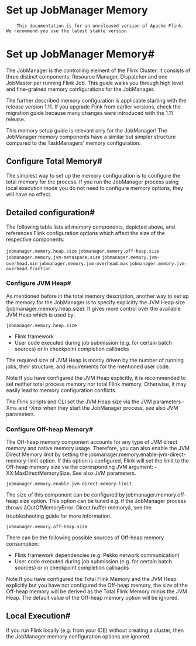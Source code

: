 # Set up JobManager Memory


> 
        This documentation is for an unreleased version of Apache Flink. We recommend you use the latest stable version.
    


# Set up JobManager Memory#


The JobManager is the controlling element of the Flink Cluster.
It consists of three distinct components: Resource Manager, Dispatcher and one JobMaster per running Flink Job.
This guide walks you through high level and fine-grained memory configurations for the JobManager.


The further described memory configuration is applicable starting with the release version 1.11. If you upgrade Flink
from earlier versions, check the migration guide because many changes were introduced with the 1.11 release.


> 
  This memory setup guide is relevant only for the JobManager!
The JobManager memory components have a similar but simpler structure compared to the TaskManagers’ memory configuration.



## Configure Total Memory#


The simplest way to set up the memory configuration is to configure the total memory for the process.
If you run the JobManager process using local execution mode you do not need to configure memory options, they will have no effect.


## Detailed configuration#


The following table lists all memory components, depicted above, and references Flink configuration options which
affect the size of the respective components:

`jobmanager.memory.heap.size`
`jobmanager.memory.off-heap.size`
`jobmanager.memory.jvm-metaspace.size`
`jobmanager.memory.jvm-overhead.min`
`jobmanager.memory.jvm-overhead.max`
`jobmanager.memory.jvm-overhead.fraction`

### Configure JVM Heap#


As mentioned before in the total memory description, another way to set up the memory
for the JobManager is to specify explicitly the JVM Heap size (jobmanager.memory.heap.size).
It gives more control over the available JVM Heap which is used by:

`jobmanager.memory.heap.size`
* Flink framework
* User code executed during job submission (e.g. for certain batch sources) or in checkpoint completion callbacks

The required size of JVM Heap is mostly driven by the number of running jobs, their structure, and requirements for
the mentioned user code.


Note If you have configured the JVM Heap explicitly, it is recommended to set
neither total process memory nor total Flink memory. Otherwise, it may easily lead to memory configuration conflicts.


The Flink scripts and CLI set the JVM Heap size via the JVM parameters -Xms and -Xmx when they start the JobManager process, see also JVM parameters.


### Configure Off-heap Memory#


The Off-heap memory component accounts for any type of JVM direct memory and native memory usage. Therefore,
you can also enable the JVM Direct Memory limit by setting the jobmanager.memory.enable-jvm-direct-memory-limit option.
If this option is configured, Flink will set the limit to the Off-heap memory size via the corresponding JVM argument: -XX:MaxDirectMemorySize.
See also JVM parameters.

`jobmanager.memory.enable-jvm-direct-memory-limit`

The size of this component can be configured by jobmanager.memory.off-heap.size
option. This option can be tuned e.g. if the JobManager process throws âOutOfMemoryError: Direct buffer memoryâ, see
the troubleshooting guide for more information.

`jobmanager.memory.off-heap.size`

There can be the following possible sources of Off-heap memory consumption:

* Flink framework dependencies (e.g. Pekko network communication)
* User code executed during job submission (e.g. for certain batch sources) or in checkpoint completion callbacks

Note If you have configured the Total Flink Memory
and the JVM Heap explicitly but you have not configured the Off-heap memory, the size of the Off-heap memory
will be derived as the Total Flink Memory minus the JVM Heap.
The default value of the Off-heap memory option will be ignored.


## Local Execution#


If you run Flink locally (e.g. from your IDE) without creating a cluster, then the JobManager memory configuration options are ignored.
